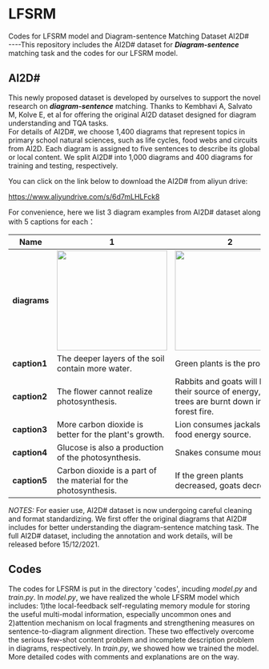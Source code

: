 # LFSRM
Codes for LFSRM model and Diagram-sentence Matching Dataset AI2D#  
----This repository includes the AI2D# dataset for ***Diagram-sentence*** matching task and the codes for our LFSRM model.

## AI2D#
This newly proposed dataset is developed by ourselves to support the novel research on ***diagram-sentence*** matching. Thanks to Kembhavi A, Salvato M, Kolve E, et al for offering the original AI2D dataset designed for diagram understanding and TQA tasks.   
For details of AI2D#, we choose 1,400 diagrams that represent topics in primary school natural sciences, such as life cycles, food webs and circuits from AI2D. Each diagram is assigned to five sentences to describe its global or local content. We split AI2D# into 1,000 diagrams and 400 diagrams for training and testing, respectively. 
 
You can click on the link below to download the AI2D# from aliyun drive:
 
https://www.aliyundrive.com/s/6d7mLHLFck8

For convenience, here we list 3 diagram examples from AI2D# dataset along with 5 captions for each：
 
Name | 1 | 2 | 3
---- | ---- | ---- | ----
**diagrams** | <img src="https://z3.ax1x.com/2021/11/22/IzlbE4.md.png" height="200px" width="220px"> | <img src="https://z3.ax1x.com/2021/11/22/IzJvn0.png" height="200px" width="220px"> | <img src="https://z3.ax1x.com/2021/11/22/IzaHQH.png" height="200px" width="220px">
**caption1** | The deeper layers of the soil contain more water. |  Green plants is the producer. | The ribs are on the outside of the lungs.
**caption2** | The flower cannot realize photosynthesis. | Rabbits and goats will lose their source of energy, if the trees are burnt down in a forest fire. | The heart is between two lungs.
**caption3** | More carbon dioxide is better for the plant's growth. | Lion consumes jackals as a food energy source. | The intercostal muscles are connected with ribs.
**caption4** | Glucose is also a production of the photosynthesis. | Snakes consume mouse. | The thoracic cavity is just outside around the lungs.
**caption5** | Carbon dioxide is a part of the material for the photosynthesis. | If the green plants decreased, goats decrease. | Respiratory centers are the breath controller.
 
*NOTES:* For easier use, AI2D# dataset is now undergoing careful cleaning and format standardizing. We first offer the original diagrams that AI2D# includes for better understanding the diagram-sentence matching task. The full AI2D# dataset, including the annotation and work details, will be released before 15/12/2021.

## Codes
The codes for LFSRM is put in the directory 'codes', incuding *model.py* and *train.py*. In *model.py*, we have realized the whole LFSRM model which includes: 1)the local-feedback self-regulating memory module for storing the useful multi-modal information, especially uncommon ones and 2)attention mechanism on local fragments and strengthening measures on sentence-to-diagram alignment direction. These two effectively overcome the serious few-shot content problem and incomplete description problem in diagrams, respectively. In *train.py*, we showed how we trained the model. More detailed codes with comments and explanations are on the way.

